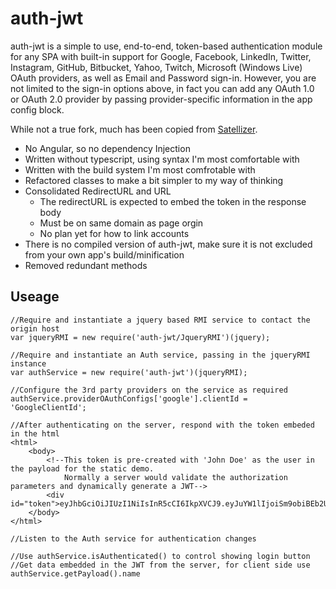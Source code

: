 # auth-jwt
auth-jwt is a simple to use, end-to-end, token-based authentication module for any SPA with built-in support for Google, Facebook, LinkedIn, Twitter, Instagram, GitHub, Bitbucket, Yahoo, Twitch, Microsoft (Windows Live) OAuth providers, as well as Email and Password sign-in. However, you are not limited to the sign-in options above, in fact you can add any OAuth 1.0 or OAuth 2.0 provider by passing provider-specific information in the app config block.

While not a true fork, much has been copied from [Satellizer](https://github.com/sahat/satellizer).

* No Angular, so no dependency Injection
* Written without typescript, using syntax I'm most comfortable with
* Written with the build system I'm most comfrotable with
* Refactored classes to make a bit simpler to my way of thinking
* Consolidated RedirectURL and URL
    * The redirectURL is expected to embed the token in the response body
    * Must be on same domain as page orgin
    * No plan yet for how to link accounts
* There is no compiled version of auth-jwt, make sure it is not excluded from your own app's build/minification
* Removed redundant methods

## Useage
```
//Require and instantiate a jquery based RMI service to contact the origin host
var jqueryRMI = new require('auth-jwt/JqueryRMI')(jquery);

//Require and instantiate an Auth service, passing in the jqueryRMI instance
var authService = new require('auth-jwt')(jqueryRMI);

//Configure the 3rd party providers on the service as required
authService.providerOAuthConfigs['google'].clientId = 'GoogleClientId';

//After authenticating on the server, respond with the token embeded in the html
<html>
    <body>
        <!--This token is pre-created with 'John Doe' as the user in the payload for the static demo.
            Normally a server would validate the authorization parameters and dynamically generate a JWT-->
        <div id="token">eyJhbGciOiJIUzI1NiIsInR5cCI6IkpXVCJ9.eyJuYW1lIjoiSm9obiBEb2UifQ.xuEv8qrfXu424LZk8bVgr9MQJUIrp1rHcPyZw_KSsds</div>
    </body>
</html>

//Listen to the Auth service for authentication changes

//Use authService.isAuthenticated() to control showing login button
//Get data embedded in the JWT from the server, for client side use authService.getPayload().name

```
